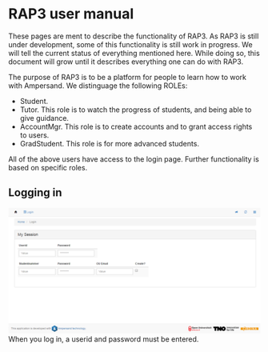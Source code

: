 # RAP3 user manual

These pages are ment to describe the functionality of RAP3. As RAP3 is still under development, some of this functionality is still work in progress. We will tell the current status of everything mentioned here. While doing so, this document will grow until it describes everything one can do with RAP3.

The purpose of RAP3 is to be a platform for people to learn how to work with Ampersand. We distinguage the following ROLEs:

* Student. 
* Tutor. This role is to watch the progress of students, and being able to give guidance.
* AccountMgr. This role is to create accounts and to grant access rights to users.
* GradStudent. This role is for more advanced students.

All of the above users have access to the login page. Further functionality is based on specific roles.

## Logging in

![](/assets/LogIn.png)When you log in, a userid and password must be entered.

